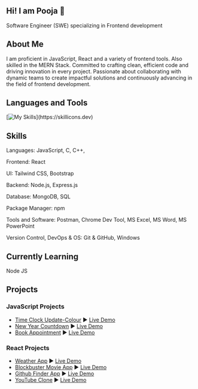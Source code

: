 ## Hi! I am Pooja 👋

Software Engineer (SWE) specializing in Frontend development
## About Me
I am proficient in JavaScript, React and a variety of frontend tools. Also skilled in the MERN Stack. Committed to crafting clean, efficient code and driving innovation in every project. Passionate about collaborating with dynamic teams to create impactful solutions and continuously advancing in the field of frontend development.

## Languages and Tools
[![My Skills](https://skillicons.dev/icons?i=js,html,css,bootstrap,c,cpp,jquery,mysql,mongodb,tailwind,firebase,git,postman,netlify,)](https://skillicons.dev)


## Skills
Languages: JavaScript, C, C++,

Frontend: React

UI: Tailwind CSS, Bootstrap

Backend: Node.js, Express.js

Database: MongoDB, SQL

Package Manager: npm

Tools and Software: Postman, Chrome Dev Tool, MS Excel, MS Word, MS PowerPoint

Version Control, DevOps & OS: Git & GitHub, Windows

## Currently Learning
Node JS

## Projects
### JavaScript Projects
- [Time Clock Update-Colour](https://github.com/poojatiwari25/Time-Clock-Update-Colour.git) ▶️ [Live Demo](https://time-clock-update-color.netlify.app/)
-  [New Year Countdown](https://github.com/poojatiwari25/New-Year-Countdown.git) ▶️ [Live Demo](https://new-year-countdown.netlify.app/)
-  [Book Appointment](https://github.com/poojatiwari25/Book-Appointment.git) ▶️ [Live Demo](https://book-doctor-appointment-app.netlify.app)

### React Projects
- [Weather App]() ▶️ [Live Demo]()
- [Blockbuster Movie App]() ▶️ [Live Demo]()
- [Github Finder App]() ▶️ [Live Demo]()
- [YouTube Clone]() ▶️ [Live Demo]()
 

